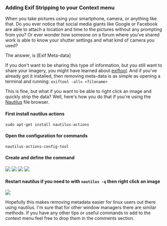### Adding Exif Stripping to your Context menu

When you take pictures using your smartphone, camera, or anything like that. Do 
you ever notice that social media giants like Google or Facebook are able to attach 
a location and time to the pictures without any prompting from you? Or ever wonder 
how someone on a forum where you've shared work is able to know your shutter 
settings and what kind of camera you used?

The answer, is [Exif Meta-data]

If you don't want to be sharing this type of information, but you still want to 
share your imagery, you might have learned about [exiftool]. And if you've already 
got it installed, then removing meta-data is as simple as opening a terminal and 
running: `exiftool -all= <filename>`

This is fine, but what if you want to be able to right click an image and quickly 
strip the data? Well, here's how you do that if you're using the [Nautilus] file 
browser. 

#### First install nautilus actions

    sudo apt-get install nautilus-actions 

#### Open the configuration for commands

    nautilus-actions-config-tool 

#### Create and define the command

<img src="/images/tech-blog/exifcontext-action.png" />
<img src="/images/tech-blog/exifcontext-command.png" />
<img src="/images/tech-blog/exifcontext-execution.png" />
<img src="/images/tech-blog/exifcontext-mime.png" />

#### Restart nautilus if you need to with `nautilus -q` then right click an image

<img src="/images/tech-blog/exifcontext-menu.png" />

Hopefully this makes removing metadata easier for linux users out there using 
nautilus. I'm sure that for other window managers there are similar methods. If 
you have any other tips or useful commands to add to the context menu feel free 
to drop them in the comments section.


[Exif Meta data]:http://en.wikipedia.org/wiki/Exchangeable_image_file_format
[exiftool]:http://www.sno.phy.queensu.ca/~phil/exiftool/
[Nautilus]:http://en.wikipedia.org/wiki/GNOME_Files